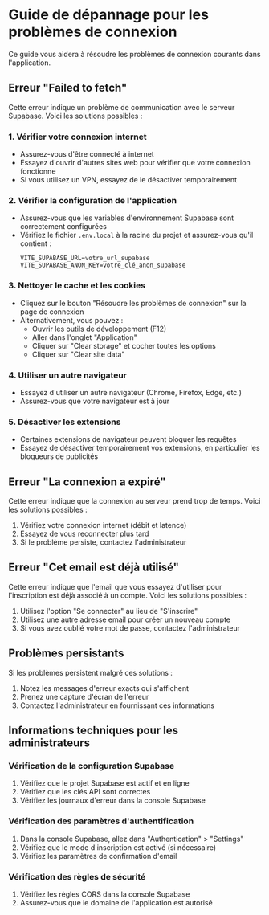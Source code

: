 # Guide de dépannage pour les problèmes de connexion

Ce guide vous aidera à résoudre les problèmes de connexion courants dans l'application.

## Erreur "Failed to fetch"

Cette erreur indique un problème de communication avec le serveur Supabase. Voici les solutions possibles :

### 1. Vérifier votre connexion internet

- Assurez-vous d'être connecté à internet
- Essayez d'ouvrir d'autres sites web pour vérifier que votre connexion fonctionne
- Si vous utilisez un VPN, essayez de le désactiver temporairement

### 2. Vérifier la configuration de l'application

- Assurez-vous que les variables d'environnement Supabase sont correctement configurées
- Vérifiez le fichier `.env.local` à la racine du projet et assurez-vous qu'il contient :
  ```
  VITE_SUPABASE_URL=votre_url_supabase
  VITE_SUPABASE_ANON_KEY=votre_clé_anon_supabase
  ```

### 3. Nettoyer le cache et les cookies

- Cliquez sur le bouton "Résoudre les problèmes de connexion" sur la page de connexion
- Alternativement, vous pouvez :
  - Ouvrir les outils de développement (F12)
  - Aller dans l'onglet "Application"
  - Cliquer sur "Clear storage" et cocher toutes les options
  - Cliquer sur "Clear site data"

### 4. Utiliser un autre navigateur

- Essayez d'utiliser un autre navigateur (Chrome, Firefox, Edge, etc.)
- Assurez-vous que votre navigateur est à jour

### 5. Désactiver les extensions

- Certaines extensions de navigateur peuvent bloquer les requêtes
- Essayez de désactiver temporairement vos extensions, en particulier les bloqueurs de publicités

## Erreur "La connexion a expiré"

Cette erreur indique que la connexion au serveur prend trop de temps. Voici les solutions possibles :

1. Vérifiez votre connexion internet (débit et latence)
2. Essayez de vous reconnecter plus tard
3. Si le problème persiste, contactez l'administrateur

## Erreur "Cet email est déjà utilisé"

Cette erreur indique que l'email que vous essayez d'utiliser pour l'inscription est déjà associé à un compte. Voici les solutions possibles :

1. Utilisez l'option "Se connecter" au lieu de "S'inscrire"
2. Utilisez une autre adresse email pour créer un nouveau compte
3. Si vous avez oublié votre mot de passe, contactez l'administrateur

## Problèmes persistants

Si les problèmes persistent malgré ces solutions :

1. Notez les messages d'erreur exacts qui s'affichent
2. Prenez une capture d'écran de l'erreur
3. Contactez l'administrateur en fournissant ces informations

## Informations techniques pour les administrateurs

### Vérification de la configuration Supabase

1. Vérifiez que le projet Supabase est actif et en ligne
2. Vérifiez que les clés API sont correctes
3. Vérifiez les journaux d'erreur dans la console Supabase

### Vérification des paramètres d'authentification

1. Dans la console Supabase, allez dans "Authentication" > "Settings"
2. Vérifiez que le mode d'inscription est activé (si nécessaire)
3. Vérifiez les paramètres de confirmation d'email

### Vérification des règles de sécurité

1. Vérifiez les règles CORS dans la console Supabase
2. Assurez-vous que le domaine de l'application est autorisé
